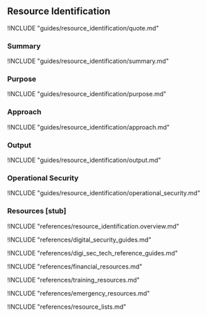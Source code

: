 ## Resource Identification

!INCLUDE "guides/resource_identification/quote.md"

### Summary

!INCLUDE "guides/resource_identification/summary.md"

### Purpose

!INCLUDE "guides/resource_identification/purpose.md"

### Approach

!INCLUDE "guides/resource_identification/approach.md"

### Output

!INCLUDE "guides/resource_identification/output.md"

### Operational Security

!INCLUDE "guides/resource_identification/operational_security.md"

### Resources [stub]

!INCLUDE "references/resource_identification.overview.md"

!INCLUDE "references/digital_security_guides.md"

!INCLUDE "references/digi_sec_tech_reference_guides.md"

!INCLUDE "references/financial_resources.md"

!INCLUDE "references/training_resources.md"

!INCLUDE "references/emergency_resources.md"

!INCLUDE "references/resource_lists.md"
